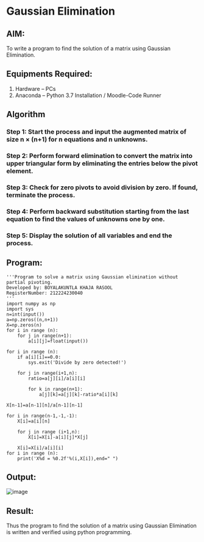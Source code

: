 # Gaussian Elimination

## AIM:
To write a program to find the solution of a matrix using Gaussian Elimination.

## Equipments Required:
1. Hardware – PCs
2. Anaconda – Python 3.7 Installation / Moodle-Code Runner

## Algorithm

### Step 1: Start the process and input the augmented matrix of size n × (n+1) for n equations and n unknowns.
### Step 2: Perform forward elimination to convert the matrix into upper triangular form by eliminating the entries below the pivot element.
### Step 3: Check for zero pivots to avoid division by zero. If found, terminate the process.
### Step 4: Perform backward substitution starting from the last equation to find the values of unknowns one by one.
### Step 5: Display the solution of all variables and end the process.


## Program:
```
'''Program to solve a matrix using Gaussian elimination without partial pivoting.
Developed by: BOYALAKUNTLA KHAJA RASOOL 
RegisterNumber: 212224230040 
'''
import numpy as np
import sys 
n=int(input())
a=np.zeros((n,n+1))
X=np.zeros(n)
for i in range (n):
    for j in range(n+1):
        a[i][j]=float(input())
        
for i in range (n):
    if a[i][i]==0.0:
        sys.exit('Divide by zero detected!')
    
    for j in range(i+1,n):
        ratio=a[j][i]/a[i][i]
        
        for k in range(n+1):
            a[j][k]=a[j][k]-ratio*a[i][k]
            
X[n-1]=a[n-1][n]/a[n-1][n-1]

for i in range(n-1,-1,-1):
    X[i]=a[i][n]
    
    for j in range (i+1,n):
        X[i]=X[i]-a[i][j]*X[j]
        
    X[i]=X[i]/a[i][i]
for i in range (n):
    print('X%d = %0.2f'%(i,X[i]),end=" ")
```

## Output:
![image](https://github.com/user-attachments/assets/b86829fd-3db5-4cb7-8e67-9e36813b9c82)



## Result:
Thus the program to find the solution of a matrix using Gaussian Elimination is written and verified using python programming.

